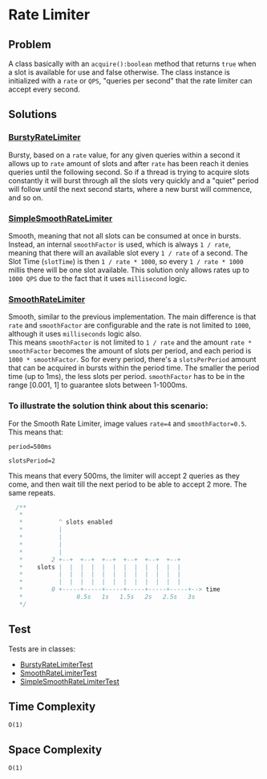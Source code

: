 # Rate Limiter

## Problem
A class basically with an `acquire():boolean` method that returns `true` when a slot is
available for use and false otherwise. The class instance is initialized with a `rate` or `QPS`, "queries per second"
that the rate limiter can accept every second.

## Solutions

### [BurstyRateLimiter](./BurstyRateLimiter.java)

Bursty, based on a `rate` value, for any given queries within a second it allows up to `rate` amount of slots and
after `rate` has been reach it denies queries until the following second. So if a thread is trying to acquire slots
constantly it will burst through all the slots very quickly and a "quiet" period will follow until the next second
starts, where a new burst will commence, and so on.

### [SimpleSmoothRateLimiter](./SimpleSmoothRateLimiter.java)

Smooth, meaning that not all slots can be consumed at once in bursts. Instead, an internal `smoothFactor` is used, which is
always `1 / rate`, meaning that there will an available slot every `1 / rate` of a second. The Slot Time (`slotTime`) is
then `1 / rate * 1000`, so every `1 / rate * 1000` millis there will be one slot available. This solution only allows
rates up to `1000 QPS` due to the fact that it uses `millisecond` logic.

### [SmoothRateLimiter](./SmoothRateLimiter.java)

Smooth, similar to the previous implementation. The main difference is that `rate` and `smoothFactor` are
configurable and the rate is not limited to `1000`, although it uses `milliseconds` logic also.<br/>
This means `smoothFactor` is not limited to `1 / rate` and the amount `rate * smoothFactor` becomes the amount of slots per
period, and each period is `1000 * smoothFactor`. So for every period, there's a `slotsPerPeriod` amount that can be
acquired in bursts within the period time. The smaller the period time (up to 1ms), the less slots per period.
`smoothFactor` has to be in the range \[0.001, 1\] to guarantee slots between 1-1000ms.

### To illustrate the solution think about this scenario:

For the Smooth Rate Limiter, image values `rate=4` and `smoothFactor=0.5`. This means that:

`period=500ms`

`slotsPeriod=2`

This means that every 500ms, the limiter will accept 2 queries as they come, and then wait till the next period to
be able to accept 2 more. The same repeats.

```java
  /**
   *
   *          ^ slots enabled
   *          |
   *          |           
   *          |           
   *          |           
   *        2 +--+  +--+  +--+  +--+  +--+  +--+
   *    slots |  |  |  |  |  |  |  |  |  |  |  |
   *          |  |  |  |  |  |  |  |  |  |  |  |  
   *          |  |  |  |  |  |  |  |  |  |  |  |  
   *        0 +-----+-----+-----+-----+-----+-----+--> time
   *               0.5s   1s   1.5s   2s   2.5s   3s
   */   
```

## Test

 Tests are in classes:
 * [BurstyRateLimiterTest](../../../../../../../test/java/com/ulisesbocchio/github/puzzles/ratelimiter/BurstyRateLimiterTest.java)
 * [SmoothRateLimiterTest](../../../../../../../test/java/com/ulisesbocchio/github/puzzles/ratelimiter/SmoothRateLimiterTest.java)
 * [SimpleSmoothRateLimiterTest](../../../../../../../test/java/com/ulisesbocchio/github/puzzles/ratelimiter/SimpleSmoothRateLimiterTest.java)

## Time Complexity

`O(1)`

## Space Complexity

`O(1)`